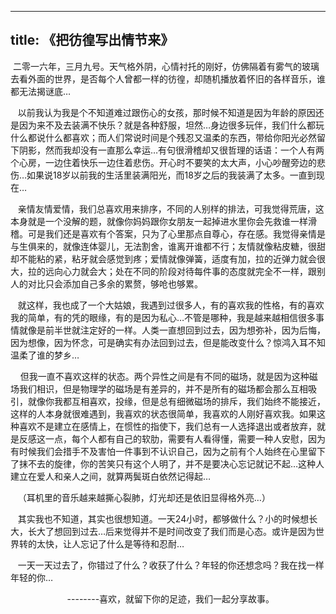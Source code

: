 
---
title: 《把彷徨写出情节来》
---


    二零一六年，三月九号。天气格外阴，心情衬托的刚好，仿佛隔着有雾气的玻璃去看外面的世界，是否每个人曾都一样的彷徨，却随机播放着怀旧的各样音乐，谁都无法揭谜底…

   以前我认为我是个不知道难过跟伤心的女孩，那时候不知道是因为年龄的原因还是因为来不及去装满不快乐？就是各种舒服，坦然…身边很多玩伴，我们什么都玩什么都说什么都喜欢；而人们常说时间是个残忍又温柔的东西，带给你阳光必然留下阴影，然而我却没有一直那么幸运…有句很滑稽却又很哲理的话语：一个人有两个心房，一边住着快乐一边住着悲伤。开心时不要笑的太大声，小心吵醒旁边的悲伤…如果说18岁以前我的生活里装满阳光，而18岁之后的我装满了太多。一直到现在…

   亲情友情爱情，我们总喜欢用来排序，不同的人别样的排法，可我觉得荒唐，这本身就是一个没解的题，就像你妈妈跟你女朋友一起掉进水里你会先救谁一样滑稽。可是我们还是喜欢有个答案，只为了心里那点自尊心，存在感。我觉得亲情是与生俱来的，就像连体婴儿，无法割舍，谁离开谁都不行；友情就像粘皮糖，很甜却不能粘的紧，粘牙就会感觉到疼；爱情就像弹簧，适度有加，拉的近弹力就会很大，拉的远向心力就会大；处在不同的阶段对待每件事的态度就完全不一样，跟别人的对比只会添加自己多余的累赘，够呛也够累。

   就这样，我也成了一个大姑娘，我遇到过很多人，有的喜欢我的性格，有的喜欢我的简单，有的凭的眼缘，有的是因为私心…不管是哪种，我是越来越相信很多事情就像是前半世就注定好的一样。人类一直想回到过去，因为想弥补，因为后悔，因为想像，因为怀念，可是确实有办法回到过去，但是能改变什么？惊鸿入耳不知温柔了谁的梦乡…

    但我一直不喜欢这样的状态。两个异性之间是有不同的磁场，就是因为这种磁场我们相识，但是物理学的磁场是有差异的，并不是所有的磁场都会那么互相吸引，就像你我都互相喜欢，投缘，但是总有细微磁场的排斥，我们始终不能接近，这样的人本身就很难遇到，我喜欢的状态很简单，我喜欢的人刚好喜欢我。如果这种喜欢不是建立在感情上，在惯性的指使下，我们总有一人选择退出或者放弃，就是反感这一点，每个人都有自己的软肋，需要有人看得懂，需要一种人安慰，因为有时候我们会措手不及害怕一件事到不认识自己，因为之前有个人始终在心里留下了抹不去的旋律，你的苦笑只有这个人明了，并不是要决心忘记就记不起…这种人建立在爱人和亲人之间，就算两鬓斑白依然记得起…

   （耳机里的音乐越来越撕心裂肺，灯光却还是依旧显得格外亮…）

   其实我也不知道，其实也很想知道。一天24小时，都够做什么？小的时候想长大，长大了想回到过去…后来觉得并不是时间改变了我们而是心态。或许是因为世界转的太快，让人忘记了什么是等待和忍耐…

   一天一天过去了，你错过了什么？收获了什么？年轻的你还想念吗？我在找一样年轻的你…

                       --------喜欢，就留下你的足迹，我们一起分享故事。
